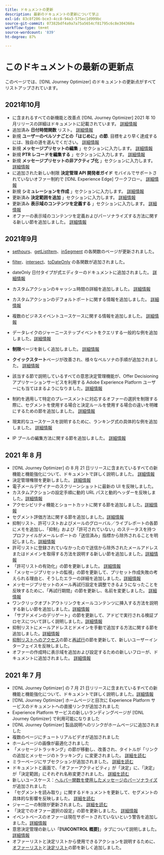 ```yaml
---
title: ドキュメントの更新
description: 最新のドキュメントの更新について学ぶ
exl-id: 83c8f206-bce3-4cc8-94a3-575ec1d999bc
source-git-commit: 07382bdf4a9a7a75a5654cf81795c6c8e304360a
workflow-type: tm+mt
source-wordcount: '839'
ht-degree: 87%

---
```


# このドキュメントの最新の更新点

このページでは、[!DNL Journey Optimizer] のドキュメントの更新点がすべてリストアップされています。


## 2021年10月

* に含まれるすべての新機能と改善点 [!DNL Journey Optimizer] 2021 年 10 月リリースの詳細はドキュメントに記載されています。 [詳細情報](release-notes.md)
* 追加済み **日付時間関数** リスト。 [詳細情報](personalization/functions/dates.md)
* 新規 **ユーザーのペルソナごとの「はじめに」の節**. 目標をより早く達成するには、独自の道を選んでください。 [詳細情報](quick-start.md)
* 新規 **メッセージプリセットの編集** 」セクションに入力します。 [詳細情報](configuration/message-presets.md#edit-message-preset)
* 新規 **PTR レコードを編集する** 」セクションに入力します。 [詳細情報](configuration/ptr-records.md#edit-ptr-record)
* 新規 **メッセージプリセットの非アクティブ化** 」セクションに入力します。 [詳細情報](configuration/message-presets.md#edit-message-preset#deactivate-preset)
* に追加された新しい制限 **決定管理 API 開発者ガイド** モバイルでサポートされていないオファー制約で [!DNL Experience Edge] ワークフロー。 [詳細情報](offers/api-reference/offers-api/personalized-offers/create.md#limitations)
* 新規 **シミュレーションを作成** 」セクションに入力します。 [詳細情報](offers/offer-activities/simulation.md)
* 更新済み **決定範囲を追加** 」セクションに入力します。 [詳細情報](offers/offer-activities/create-offer-activities.md#add-decision-scopes)
* 更新済み **表示域のコンテンツを定義する** 」セクションに入力します。 [詳細情報](offers/offer-library/creating-personalized-offers.md#content)
* オファーの表示域のコンテンツを定義およびパーソナライズする方法に関する新しい節を追加しました。 [詳細情報](offers/offer-library/creating-personalized-offers.md#content)

## 2021年9月

* [sethours](https://experienceleague.adobe.com/docs/journeys/using/building-advanced-conditions-journeys/main-functions-journey/date/functionsethours.html?lang=ja)、[getListItem](https://experienceleague.adobe.com/docs/journeys/using/building-advanced-conditions-journeys/main-functions-journey/list/functiongetlistitem.html?lang=ja)、[inSegment](https://experienceleague.adobe.com/docs/journeys/using/building-advanced-conditions-journeys/main-functions-journey/adobe-experience-platform/functioninsegment.html?lang=ja) の各関数のページが更新されました。

* [filter](https://experienceleague.adobe.com/docs/journeys/using/building-advanced-conditions-journeys/main-functions-journey/list/functionfilter.html?lang=ja)、[intersect](https://experienceleague.adobe.com/docs/journeys/using/building-advanced-conditions-journeys/main-functions-journey/list/functionintersect.html?lang=ja)、[toDateOnly](https://experienceleague.adobe.com/docs/journeys/using/building-advanced-conditions-journeys/main-functions-journey/conversion/functiontodateonly.html?lang=ja) の各関数が追加されました。

* dateOnly 日付タイプが式エディターのドキュメントに追加されました。 [詳細情報](https://experienceleague.adobe.com/docs/journeys/using/building-advanced-conditions-journeys/syntax/data-types.html?lang=ja)

* カスタムアクションのキャッシュ時間の詳細を追加しました。 [詳細情報](datasource/external-data-sources.md#section_wjp_nl5_nhb)

* カスタムアクションのデフォルトポートに関する情報を追加しました。 [詳細情報](action/about-custom-action-configuration.md#url-configuration)

* 複数のビジネスイベントユースケースに関する情報を追加しました。 [詳細情報](event/about-creating-business.md#multiple-business-events)

* データレイクのジャーニーステップイベントをクエリする一般的な例を追加しました。[詳細情報](reports/query-examples.md)

* **制限**&#x200B;ページを新しく追加しました。 [詳細情報](limitations.md)

* **クイックスタート**&#x200B;ページが改善され、様々なペルソナの手順が追加されました。 [詳細情報](quick-start.md)

* 該当する節で説明しているすべての意思決定管理機能が、Offer Decisioning アプリケーションサービスを利用する Adobe Experience Platform ユーザーにも当てはまるようになりました。[詳細情報](offers/get-started/starting-offer-decisioning.md)

* 制約を適用して特定のプレースメントに対応するオファーの選択を制限する際に、セグメントを使用する場合と決定ルールを使用する場合の違いを明確にするための節を追加しました。 [詳細情報](offers/offer-activities/create-offer-activities.md#segments-vs-decision-rules)

* 現実的なユースケースを説明するために、ランキング式の具体的な例を追加しました。 [詳細情報](offers/offer-library/create-ranking-formulas.md#ranking-formula-examples)

* IP プールの編集方法に関する節を追加しました。 [詳細情報](configuration/ip-pools.md#edit-ip-pool)

## 2021 年 8 月

*  [!DNL Journey Optimizer] の 8 月 21 日リリースに含まれているすべての新機能と機能強化について、ドキュメントで詳しく説明しました。 [詳細情報](release-notes.md)
* 決定管理権限を更新しました。 [詳細情報](administration/ootb-product-profiles.md)
* 電子メールデザイナーのスクリーンショットに最新の UI を反映しました。
* カスタムアクションの設定手順に動的 URL パスと動的ヘッダーを反映しました。[詳細情報](action/about-custom-action-configuration.md#url-configuration)
* アクセシビリティ機能とショートカットに関する節を追加しました。[詳細情報](user-interface.md#accessibility)
* セグメント評価方法に関する節を追加しました。[詳細情報](segment/about-segments.md#evaluation-method-in-journey-optimizer)
* 抑制リスト、許可リストおよびメールのグローバル／ライブレポートの各節にメモを追加し、「抑制」および「許可されていない」のステータスを持つプロファイルがメールレポートの「送信済み」指標から除外されることを明記しました。[詳細情報](reports/email-global-report.md)
* 許可リストに登録されていなかったので送信から除外されたメールアドレスまたはドメインを取得する方法を説明する新しい節を追加しました。[詳細情報](allow-list.md#reporting)
* 「許可リストの有効化」の節を更新しました。 [詳細情報](allow-list.md#enable-allow-list)
* 「メッセージプリセットの監視」の節を更新して、プリセット作成失敗の考えられる理由と、そうしたエラーの詳細を追加しました。[詳細情報](configuration/message-presets.md#monitor-message-presets)
* メッセージプリセットのメール再試行設定を調整できるようになったことを反映するために、「再試行期間」の節を更新し、名前を変更しました。 [詳細情報](configuration/retries.md#retry-duration)
* ワンクリックオプトアウトリンクをメールコンテンツに挿入する方法を説明する新しい節を追加しました。[詳細情報](message-tracking.md#one-click-opt-out-link)
* 「サブドメインのデリゲート」の節を更新して、アドビで実行される検証プロセスについて詳しく説明しました。[詳細情報](configuration/delegate-subdomain.md#subdomain-validation)
* 抑制リストにメールアドレスとドメインを手動で追加する方法に関する節を追加しました。[詳細情報](configuration/manage-suppression-list.md#add-addresses-and-domains)
* [抑制リストへのアクセス](configuration/manage-suppression-list.md#access-suppression-list)の節と[再試行](configuration/retries.md)の節を更新して、新しいユーザーインターフェイスを反映しました。
* オファーの作成時に表示域を追加および設定するための新しいフローが、ドキュメントに追加されました。 [詳細情報](offers/offer-library/creating-personalized-offers.md#representations)


## 2021 年 7 月

* [!DNL Journey Optimizer] の 7 月 21 日リリースに含まれているすべての新機能と機能強化について、ドキュメントで詳しく説明しました。[詳細情報](release-notes.md)
* [!DNL Journey Optimizer] ホームページと目次に Experience Platform サービスのドキュメントへの直接リンクが追加されました
* Experience Platform サービスの新しいランディングページが [!DNL Journey Optimizer] で利用可能になりました 
* [!DNL Journey Optimizer] 製品説明へのリンクがホームページに追加されました
* 複数のページにチュートリアルビデオが追加されました
* ホームページの画像が最適化されました
* 「メッセージトラッキング」の節が移動し、改善され、タイトルが「リンクの追加とメッセージのトラッキング」に変更されました。 [詳細を読む](message-tracking.md)
* ミラーページにサブセクションが追加されました。 [詳細を読む](message-tracking.md#mirror-page)
* ドキュメントと画面で、「オファーアクティビティ」が「決定」に、「決定」が「決定範囲」にそれぞれ名称変更されました。 [詳細を読む](offers/get-started/starting-offer-decisioning.md)
* 新しいユースケース：[ヘルパー関数を使用したメッセージのパーソナライズ](personalization/personalization-use-case-helper-functions.md)が追加されました
* 「セグメントを読み取り」に関するドキュメントを更新して、セグメントの具体的な影響を反映しました。 [詳細を読む](building-journeys/read-segment.md)
* ジャーニーの制限が更新されました。 [詳細を読む](limitations.md)
* 「決定でのオファー選択の設定」の節を更新しました。 [詳細情報](offers/offer-activities/configure-offer-selection.md)
* イベントベースのオファーは現在サポートされていないという警告を追加しました。[詳細情報](offers/offer-library/creating-personalized-offers.md#eligibility)
* 意思決定管理の新しい「**[!UICONTROL 概要]**」タブについて説明しました。[詳細情報](offers/get-started/user-interface.md#overview)
* オファーリストと決定リストから使用できるアクションを説明するために、[オファーリスト](offers/offer-library/creating-personalized-offers.md#offer-list)と[決定リスト](offers/offer-activities/create-offer-activities.md#decision-list)の節を新しく追加しました。
